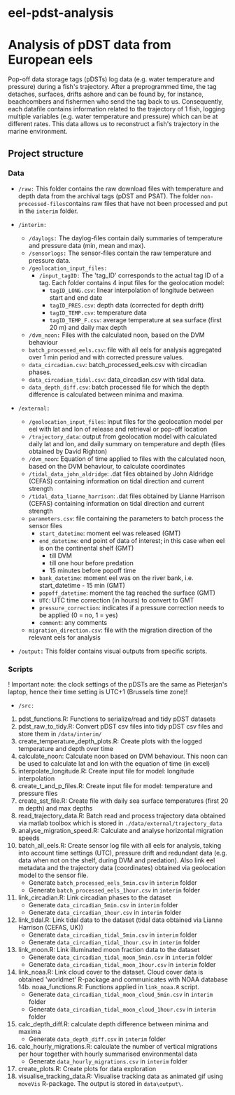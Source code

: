 # eel-pdst-analysis
# Analysis of pDST data from European eels
Pop-off data storage tags (pDSTs) log data (e.g. water temperature and pressure) during a fish's trajectory. After a preprogrammed time, the tag detaches, surfaces, drifts ashore and can be found by, for instance, beachcombers and fishermen who send the tag back to us. Consequently, each datafile contains information related to the trajectory of 1 fish, logging multiple variables (e.g. water temperature and pressure) which can be at different rates. This data allows us to reconstruct a fish's trajectory in the marine environment.

## Project structure



### Data

* `/raw:`
	This folder contains the raw download files with temperature and depth data from the archival tags (pDST and PSAT).
	The folder `non-processed-files`contains raw files that have not been processed and put in the `interim` folder.

* `/interim:`
	+ `/daylogs:` The daylog-files contain daily summaries of temperature and pressure data (min, mean and max). 
	+ `/sensorlogs:` The sensor-files contain the raw temperature and pressure data.
	+ `/geolocation_input_files:` 
		+ `/input_tagID:` The 'tag_ID' corresponds to the actual tag ID of a tag. Each folder contains 4 input files for the geolocation model:
			+ `tagID_LONG.csv`: linear interpolation of longitude between start and end date
			+ `tagID_PRES.csv`: depth data (corrected for depth drift)
			+ `tagID_TEMP.csv`: temperature data
			+ `tagID_TEMP_F.csv`: average temperature at sea surface (first 20 m) and daily max depth
	+ `/dvm_noon:` Files with the calculated noon, based on the DVM behaviour
	+ `batch_processed_eels.csv`: file with all eels for analysis aggregated over 1 min period and with corrected pressure values.
	+ `data_circadian.csv`: batch_processed_eels.csv with circadian phases.
	+ `data_circadian_tidal.csv`: data_circadian.csv with tidal data.
	+ `data_depth_diff.csv`: batch processed file for which the depth difference is calculated between minima and maxima.

* `/external:`
	+ `/geolocation_input_files`: input files for the geolocation model per eel with lat and lon of release and retrieval or pop-off location
	+ `/trajectory_data`: output from geolocation model with calculated daily lat and lon, and daily summary on temperature and depth (files obtained by David Righton)
	+ `/dvm_noon`: Equation of time applied to files with the calculated noon, based on the DVM behaviour, to calculate coordinates
	+ `/tidal_data_john_aldridge`: .dat files obtained by John Aldridge (CEFAS) containing information on tidal direction and current strength
	+ `/tidal_data_lianne_harrison`: .dat files obtained by Lianne Harrison (CEFAS) containing information on tidal direction and current strength
	+ `parameters.csv`: file containing the parameters to batch process the sensor files
		+ `start_datetime`: moment eel was released (GMT)
		+ `end_datetime`: end point of data of interest; in this case when eel is on the continental shelf (GMT)
			- till DVM
			- till one hour before predation
			- 15 minutes before popoff time
		+ `bank_datetime`: moment eel was on the river bank, i.e. start_datetime - 15 min (GMT)
		+ `popoff_datetime`: moment the tag reached the surface (GMT)
		+ `UTC`: UTC time correction (in hours) to convert to GMT 
		+ `pressure_correction`: indicates if a pressure correction needs to be applied (0 =  no, 1 = yes)
		+ `comment`: any comments
	+ `migration_direction.csv`: file with the migration direction of the relevant eels for analysis

* `/output:` This folder contains visual outputs from specific scripts.


### Scripts

! Important note: the clock settings of the pDSTs are the same as Pieterjan's laptop, hence their time setting is UTC+1 (Brussels time zone)!

* `/src:`

1. pdst_functions.R: Functions to serialize/read and tidy pDST datasets
2. pdst_raw_to_tidy.R: Convert pDST csv files into tidy pDST csv files and store them in `/data/interim/`
3. create_temperature_depth_plots.R: Create plots with the logged temperature and depth over time
4. calculate_noon: Calculate noon based on DVM behaviour. This noon can be used to calculate lat and lon with the equation of time (in excel)
5. interpolate_longitude.R: Create input file for model: longitude interpolation
6. create_t_and_p_files.R: Create input file for model: temperature and pressure files
7. create_sst_file.R: Create file with daily sea surface temperatures (first 20 m depth) and max depths
8. read_trajectory_data.R: Batch read and process trajectory data obtained via matlab toolbox which is stored in `./data/external/trajectory_data`
9. analyse_migration_speed.R: Calculate and analyse horizontal migration speeds
10. batch_all_eels.R: Create sensor log file with all eels for analysis, taking into account time settings (UTC), pressure drift and redundant data (e.g. data when not on the shelf, during DVM and predation). Also link eel metadata and the trajectory data (coordinates) obtained via geolocation model to the sensor file.
	+ Generate `batch_processed_eels_5min.csv` in `interim` folder
	+ Generate `batch_processed_eels_1hour.csv` in `interim` folder
11. link_circadian.R: Link circadian phases to the dataset
	+ Generate `data_circadian_5min.csv` in `interim` folder
	+ Generate `data_circadian_1hour.csv` in `interim` folder
12. link_tidal.R: Link tidal data to the dataset (tidal data obtained via Lianne Harrison (CEFAS, UK))
	+ Generate `data_circadian_tidal_5min.csv` in `interim` folder
	+ Generate `data_circadian_tidal_1hour.csv` in `interim` folder
13. link_moon.R: Link illuminated moon fraction data to the dataset
	+ Generate `data_circadian_tidal_moon_5min.csv` in `interim` folder
	+ Generate `data_circadian_tidal_moon_1hour.csv` in `interim` folder
14. link_noaa.R: Link cloud cover to the dataset. Cloud cover data is obtained 'worldmet' R-package and communicates with NOAA database 
14b. noaa_functions.R: Functions applied in `link_noaa.R` script.
	+ Generate `data_circadian_tidal_moon_cloud_5min.csv` in `interim` folder
	+ Generate `data_circadian_tidal_moon_cloud_1hour.csv` in `interim` folder
15. calc_depth_diff.R: calculate depth difference between minima and maxima
	+ Generate `data_depth_diff.csv` in `interim` folder
16. calc_hourly_migrations.R: calculate the number of vertical migrations per hour together with hourly summarised environmental data
	+ Generate `data_hourly_migrations.csv` in `interim` folder
17. create_plots.R: Create plots for data exploration
18. visualise_tracking_data.R: Visualise tracking data as animated gif using `moveVis` R-package. The output is stored in `data\output\`.

